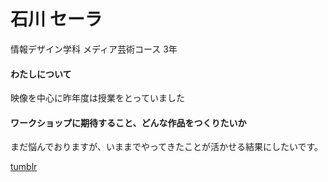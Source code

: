 # 石川 セーラ
情報デザイン学科 メディア芸術コース 3年

#### わたしについて
映像を中心に昨年度は授業をとっていました

#### ワークショップに期待すること、どんな作品をつくりたいか
まだ悩んでおりますが、いままでやってきたことが活かせる結果にしたいです。

[tumblr](http://ishikawasera.tumblr.com/)
